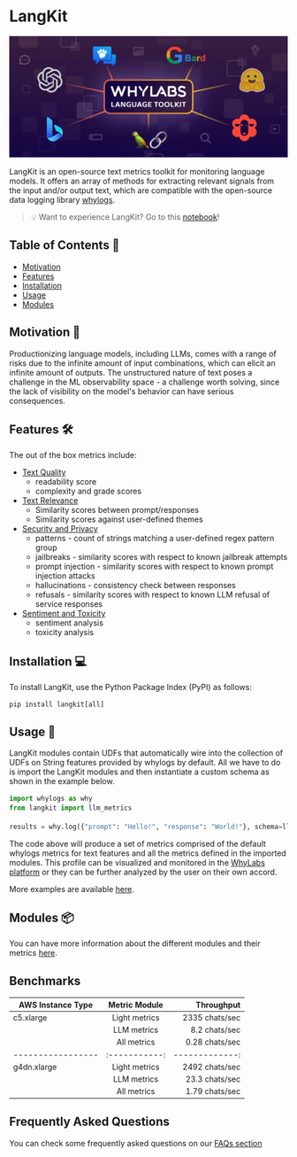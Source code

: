 # LangKit

![LangKit graphic](static/img/LangKit_graphic.png)

LangKit is an open-source text metrics toolkit for monitoring language models. It offers an array of methods for extracting relevant signals from the input and/or output text, which are compatible with the open-source data logging library [whylogs](https://whylogs.readthedocs.io/en/latest).

> 💡 Want to experience LangKit? Go to this [notebook](https://github.com/whylabs/langkit/blob/main/langkit/examples/Intro_to_Langkit.ipynb)!

## Table of Contents 📖

- [Motivation](#motivation-)
- [Features](#features-)
- [Installation](#installation-)
- [Usage](#usage-)
- [Modules](#modules-)

## Motivation 🎯

Productionizing language models, including LLMs, comes with a range of risks due to the infinite amount of input combinations, which can elicit an infinite amount of outputs. The unstructured nature of text poses a challenge in the ML observability space - a challenge worth solving, since the lack of visibility on the model's behavior can have serious consequences.

## Features 🛠️

The out of the box metrics include:

- [Text Quality](https://github.com/whylabs/langkit/blob/main/langkit/docs/features/quality.md)
  - readability score
  - complexity and grade scores
- [Text Relevance](https://github.com/whylabs/langkit/blob/main/langkit/docs/features/relevance.md)
  - Similarity scores between prompt/responses
  - Similarity scores against user-defined themes
- [Security and Privacy](https://github.com/whylabs/langkit/blob/main/langkit/docs/features/security.md)
  - patterns - count of strings matching a user-defined regex pattern group
  - jailbreaks - similarity scores with respect to known jailbreak attempts
  - prompt injection - similarity scores with respect to known prompt injection attacks
  - hallucinations - consistency check between responses
  - refusals - similarity scores with respect to known LLM refusal of service responses
- [Sentiment and Toxicity](https://github.com/whylabs/langkit/blob/main/langkit/docs/features/sentiment.md)
  - sentiment analysis
  - toxicity analysis

## Installation 💻

To install LangKit, use the Python Package Index (PyPI) as follows:

```
pip install langkit[all]
```

## Usage 🚀

LangKit modules contain UDFs that automatically wire into the collection of UDFs on String features provided by whylogs by default. All we have to do is import the LangKit modules and then instantiate a custom schema as shown in the example below.

```python
import whylogs as why
from langkit import llm_metrics

results = why.log({"prompt": "Hello!", "response": "World!"}, schema=llm_metrics.init())
```

The code above will produce a set of metrics comprised of the default whylogs metrics for text features and all the metrics defined in the imported modules. This profile can be visualized and monitored in the [WhyLabs platform](https://whylabs.ai/safeguard-large-language-models?utm_source=github&utm_medium=referral&utm_campaign=langkit) or they can be further analyzed by the user on their own accord.

More examples are available [here](https://github.com/whylabs/langkit/tree/main/langkit/examples).

## Modules 📦

You can have more information about the different modules and their metrics [here](https://github.com/whylabs/langkit/blob/main/langkit/docs/modules.md).

## Benchmarks

| AWS Instance Type | Metric Module |     Throughput |
| ----------------- | :-----------: | -------------: |
| c5.xlarge         | Light metrics | 2335 chats/sec |
|                   |  LLM metrics  |  8.2 chats/sec |
|                   |  All metrics  | 0.28 chats/sec |
| ----------------- | :-----------: | -------------: |
| g4dn.xlarge       | Light metrics | 2492 chats/sec |
|                   |  LLM metrics  | 23.3 chats/sec |
|                   |  All metrics  | 1.79 chats/sec |

## Frequently Asked Questions

You can check some frequently asked questions on our [FAQs section](https://github.com/whylabs/langkit/blob/main/langkit/docs/faq.md)
